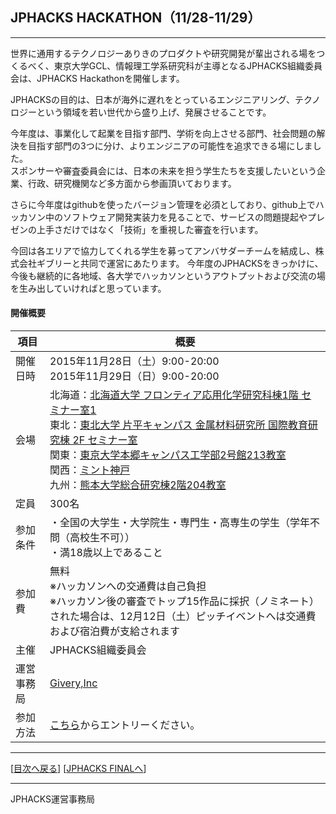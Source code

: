 ## JPHACKS HACKATHON（11/28-11/29）
***
世界に通用するテクノロジーありきのプロダクトや研究開発が輩出される場をつくるべく、東京大学GCL、情報理工学系研究科が主導となるJPHACKS組織委員会は、JPHACKS Hackathonを開催します。  

JPHACKSの目的は、日本が海外に遅れをとっているエンジニアリング、テクノロジーという領域を若い世代から盛り上げ、発展させることです。 
 
今年度は、事業化して起業を目指す部門、学術を向上させる部門、社会問題の解決を目指す部門の3つに分け、よりエンジニアの可能性を追求できる場にしました。  
スポンサーや審査委員会には、日本の未来を担う学生たちを支援したいという企業、行政、研究機関など多方面から参画頂いております。  

さらに今年度はgithubを使ったバージョン管理を必須としており、github上でハッカソン中のソフトウェア開発実装力を見ることで、サービスの問題提起やプレゼンの上手さだけではなく「技術」を重視した審査を行います。  

今回は各エリアで協力してくれる学生を募ってアンバサダーチームを結成し、株式会社ギブリーと共同で運営にあたります。  今年度のJPHACKSをきっかけに、今後も継続的に各地域、各大学でハッカソンというアウトプットおよび交流の場を生み出していければと思っています。


#### 開催概要

|項目|概要|
|---|---|
|開催日時|2015年11月28日（土）9:00-20:00<br>2015年11月29日（日）9:00-20:00|
|会場|北海道：[北海道大学 フロンティア応用化学研究科棟1階 セミナー室1](http://www.eng.hokudai.ac.jp/access/)<br>東北：[東北大学 片平キャンパス 金属材料研究所 国際教育研究棟 2F セミナー室](http://www.tohoku.ac.jp/japanese/)<br>関東：[東京大学本郷キャンパス工学部2号館213教室](http://www.u-tokyo.ac.jp/campusmap/map01_02_j.html)<br>関西：[ミント神戸](http://mint-kobe.jp/access/)<br>九州：[熊本大学総合研究棟2階204教室](http://www.eng.kumamoto-u.ac.jp/faculty/faculty08.html)<br>|
|定員|300名|
|参加条件|・全国の大学生・大学院生・専門生・高専生の学生（学年不問（高校生不可））<br>・満18歳以上であること|
|参加費|無料<br>※ハッカソンへの交通費は自己負担<br>※ハッカソン後の審査でトップ15作品に採択（ノミネート）された場合は、12月12日（土）ピッチイベントへは交通費および宿泊費が支給されます|
|主催|JPHACKS組織委員会|
|運営事務局|[Givery,Inc](https://givery.co.jp/)|
|参加方法|[こちら](http://bit.ly/jphacks-entry)からエントリーください。|

--------------
[[目次へ戻る](../README.md)] [[JPHACKS FINALへ](final.md)]

----
JPHACKS運営事務局
